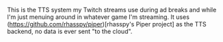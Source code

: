 This is the TTS system my Twitch streams use during ad breaks and while I'm just menuing around in whatever game I'm streaming. It uses (https://github.com/rhasspy/piper)[rhasspy's Piper project] as the TTS backend, no data is ever sent "to the cloud".